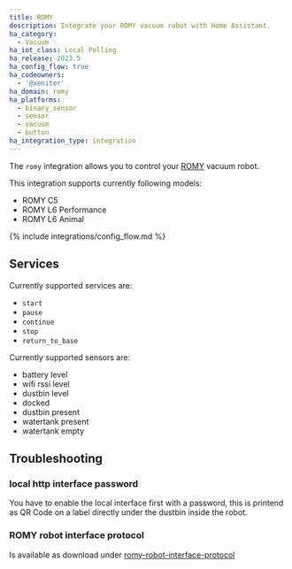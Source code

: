 ```yaml
---
title: ROMY
description: Integrate your ROMY vacuum robot with Home Assistant.
ha_category:
  - Vacuum
ha_iot_class: Local Polling
ha_release: 2023.5
ha_config_flow: true
ha_codeowners:
  - '@xeniter'
ha_domain: romy
ha_platforms:
  - binary_sensor
  - sensor
  - vacuum
  - button
ha_integration_type: integration
---
```


The `romy` integration allows you to control your [ROMY](https://romyrobot.eu/) vacuum robot.

This integration supports currently following models:

- ROMY C5
- ROMY L6 Performance
- ROMY L6 Animal

{% include integrations/config_flow.md %}

## Services

Currently supported services are:

- `start`
- `pause`
- `continue`
- `stop`
- `return_to_base`

Currently supported sensors are:

- battery level
- wifi rssi level
- dustbin level
- docked
- dustbin present
- watertank present
- watertank empty


## Troubleshooting

### local http interface password

You have to enable the local interface first with a password, this is printend as QR Code on a label directly under the dustbin inside the robot.

### ROMY robot interface protocol

Is available as download under [romy-robot-interface-protocol](https://romyrobot.eu/pages/romy-robot-interface-protocol)

